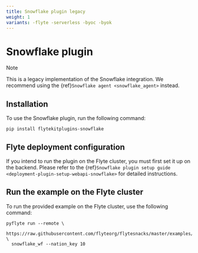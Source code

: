 ```yaml
---
title: Snowflake plugin legacy
weight: 1
variants: -flyte -serverless -byoc -byok
---
```


# Snowflake plugin

> [!NOTE]
>
> This is a legacy implementation of the Snowflake integration. We recommend using the {ref}`Snowflake agent <snowflake_agent>` instead.
>

## Installation

To use the Snowflake plugin, run the following command:

```
pip install flytekitplugins-snowflake
```

## Flyte deployment configuration

If you intend to run the plugin on the Flyte cluster, you must first set it up on the backend.
Please refer to the
{ref}`Snowflake plugin setup guide <deployment-plugin-setup-webapi-snowflake>`
for detailed instructions.

## Run the example on the Flyte cluster

To run the provided example on the Flyte cluster, use the following command:

```
pyflyte run --remote \
  https://raw.githubusercontent.com/flyteorg/flytesnacks/master/examples/snowflake_plugin/snowflake_plugin/snowflake.py \
  snowflake_wf --nation_key 10
```
